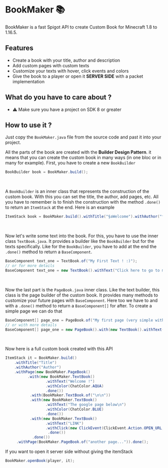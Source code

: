 # BookMaker :books:
BookMaker is a fast Spigot API to create Custom Book for Minecraft 1.8 to 1.16.5.

## Features
- Create a book with your title, author and description
- Add custom pages with custom texts
- Customize your texts with hover, click events and colors
- Give the book to a player or open it **SERVER SIDE** with a packet implementation 

## What do you have to care about ?
- :warning: Make sure you have a project on SDK 8 or greater

## How to use it ?
Just copy the `BookMaker.java` file from the source code and past it into your project.
<br>

All the parts of the book are created with the **Builder Design Pattern**. it means that you can create the custom book in many ways (in one bloc or in many for example). First, you have to create a new `BookBuilder`
```java
BookBuilder book = BookMaker.build();
```
<br>

A `BookBuilder` is an inner class that represents the construction of the custom book. With this you can set the title, the author, add pages, etc. All you have to remember is to finish the construction with the method `.done()` to return an `ItemStack` at the end. Here is an example
```java
ItemStack book = BookMaker.build().withTitle("§aWelcome").withAuthor("flxinxout").done();
```
<br>

Now let's write some text into the book. For this, you have to use the inner class `TextBook.java`. It provides a builder like the `BookBuilder` but for the texts specifically. Like for the `BookBuilder`, you have to add at the end the `.done()` method to return a `BaseComponent`.
```java
BaseComponent text_one = TextBook.of("My First Text ! :)");
// or for more details
BaseComponent text_one = new TextBook().withText("Click here to go to my github page").withClick(new ClickEvent(ClickEvent.Action.OPEN_URL, "https://google.com")).done();
```
<br>

Now the last part is the `PageBook.java` inner class. Like the text builder, this class is the page builder of the custom book. It provides many methods to customize your future pages with `BaseComponent`. Here too we have to and with a `.done()` method to return a `BaseComponent[]` for after. To create a simple page we can do that
```java
BaseComponent[] page_one = PageBook.of("My first page (very simple with only one string)").done();
// or with more details
BaseComponent[] page_one = new PageBook().with(new TextBook().withText("Click here to go to my github page").withColor().done()).done();
```
<br>

Now here is a full custom book created with this API
```java
ItemStack it = BookMaker.build()
    .withTitle("Title")
    .withAuthor("Author")
    .withPage(new BookMaker.PageBook()
          .with(new BookMaker.TextBook()
                  .withText("Welcome !")
                  .withColor(ChatColor.AQUA)
                  .done())
           .with(BookMaker.TextBook.of("\n\n"))
           .with(new BookMaker.TextBook()
                  .withText("The google page below\n")
                  .withColor(ChatColor.BLUE)
                  .done())
           .with(new BookMaker.TextBook()
                  .withText("LINK")
                  .withClick(new ClickEvent(ClickEvent.Action.OPEN_URL, "https://google.com"))
                   .done())
            .done())
     .withPage(BookMaker.PageBook.of("another page...")).done();
```

If you want to open it server side without giving the itemStack
```java
BookMaker.openBook(player, it);
```

